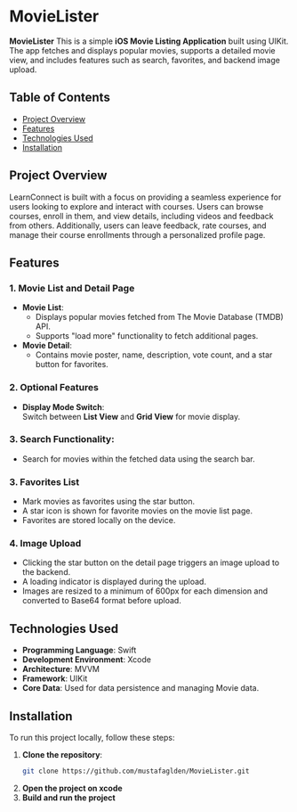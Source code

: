 # MovieLister

**MovieLister** This is a simple **iOS Movie Listing Application** built using UIKit. The app fetches and displays popular movies, supports a detailed movie view, and includes features such as search, favorites, and backend image upload.

## Table of Contents
- [Project Overview](#project-overview)
- [Features](#features)
- [Technologies Used](#technologies-used)
- [Installation](#installation)

## Project Overview
LearnConnect is built with a focus on providing a seamless experience for users looking to explore and interact with courses. Users can browse courses, enroll in them, and view details, including videos and feedback from others. Additionally, users can leave feedback, rate courses, and manage their course enrollments through a personalized profile page.

## Features
### 1. **Movie List and Detail Page**
- **Movie List**:
  - Displays popular movies fetched from The Movie Database (TMDB) API.
  - Supports "load more" functionality to fetch additional pages.
- **Movie Detail**:
  - Contains movie poster, name, description, vote count, and a star button for favorites.

### 2. **Optional Features**
- **Display Mode Switch**:  
  Switch between **List View** and **Grid View** for movie display.

### 3. **Search Functionality**:  
- Search for movies within the fetched data using the search bar.

### 3. **Favorites List**
- Mark movies as favorites using the star button.
- A star icon is shown for favorite movies on the movie list page.
- Favorites are stored locally on the device.

### 4. **Image Upload**
- Clicking the star button on the detail page triggers an image upload to the backend.
- A loading indicator is displayed during the upload.
- Images are resized to a minimum of 600px for each dimension and converted to Base64 format before upload.

## Technologies Used
- **Programming Language**: Swift
- **Development Environment**: Xcode
- **Architecture**: MVVM
- **Framework**: UIKit
- **Core Data**: Used for data persistence and managing Movie data.

## Installation
To run this project locally, follow these steps:

1. **Clone the repository**:
   ```bash
   git clone https://github.com/mustafaglden/MovieLister.git
2. **Open the project on xcode**
3. **Build and run the project**

